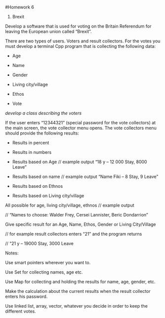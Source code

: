 #Homework 6


1. Brexit

Develop a software that is used for voting on the Britain Referendum for leaving the European union called “Brexit”.

There are two types of users. Voters and result collectors.
For the votes you must develop a terminal Cpp program that is collecting the following data:

* Age

* Name

* Gender

* Living city/village

* Ethos

* Vote

_develop a class describing the voters_

If the user enters “12344321” (special password for the vote collectors) at the main screen, the vote collector menu opens. The vote collectors menu should provide the following results:

* Results in percent

* Results in numbers

* Results based on Age // example output “18 y – 12 000 Stay, 8000 Leave”

* Results based on name // example output “Name Fiki – 8 Stay, 9 Leave”

* Results based on Ethnos

* Results based on Living city/village

All possible for age, living city/village, ethnos // example output

// “Names to choose: Walder Frey, Cersei Lannister, Beric Dondarrion”

Give specific result for an Age, Name, Ethos, Gender or Living City/Village

// for example result collectors enters “21” and the program returns

// “21 y – 19000 Stay, 3000 Leave

Notes:

Use smart pointers wherever you want to.

Use Set for collecting names, age etc.

Use Map for collecting and holding the results for name, age, gender, etc.

Make the calculation about the current results when the result collector enters his password.

Use linked list, array, vector, whatever you decide in order to keep the different votes.
